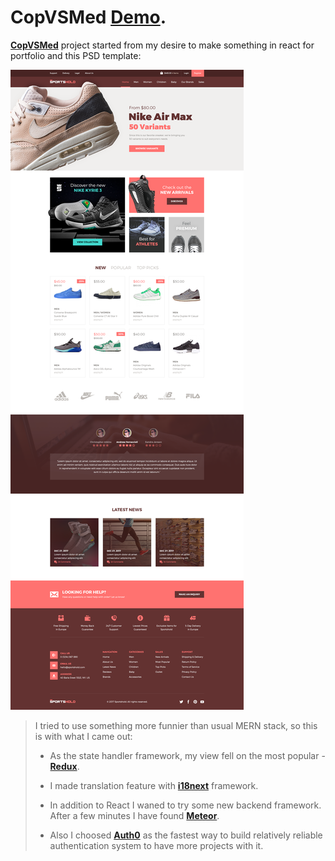 # CopVSMed [Demo](https://copvsmed.herokuapp.com/).
[**CopVSMed**](https://github.com/BeOrNot2Be/CopVSMed) project started from my desire to make something in react for portfolio and this PSD template:

![Image alt text](/Sportshold.png)

>I tried to use something more funnier than usual MERN stack, so this is with what I came out:
>
>* As the state handler framework, my view fell on the most popular - [**Redux**](https://redux.js.org/).
>
>* I made translation feature with [**i18next**](https://www.i18next.com/) framework.
>
>* In addition to React I waned to try some new backend framework. After a few minutes I have found [**Meteor**](https://www.meteor.com/).
>
>* Also I choosed [**Auth0**](https://auth0.com/) as the fastest way to build relatively reliable authentication system  to have more projects with it.